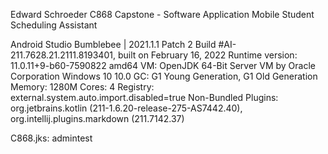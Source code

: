 Edward Schroeder
C868 Capstone - Software Application
Mobile Student Scheduling Assistant

Android Studio Bumblebee | 2021.1.1 Patch 2
Build #AI-211.7628.21.2111.8193401, built on February 16, 2022
Runtime version: 11.0.11+9-b60-7590822 amd64
VM: OpenJDK 64-Bit Server VM by Oracle Corporation
Windows 10 10.0
GC: G1 Young Generation, G1 Old Generation
Memory: 1280M
Cores: 4
Registry: external.system.auto.import.disabled=true
Non-Bundled Plugins: org.jetbrains.kotlin (211-1.6.20-release-275-AS7442.40), org.intellij.plugins.markdown (211.7142.37)

C868.jks: admintest